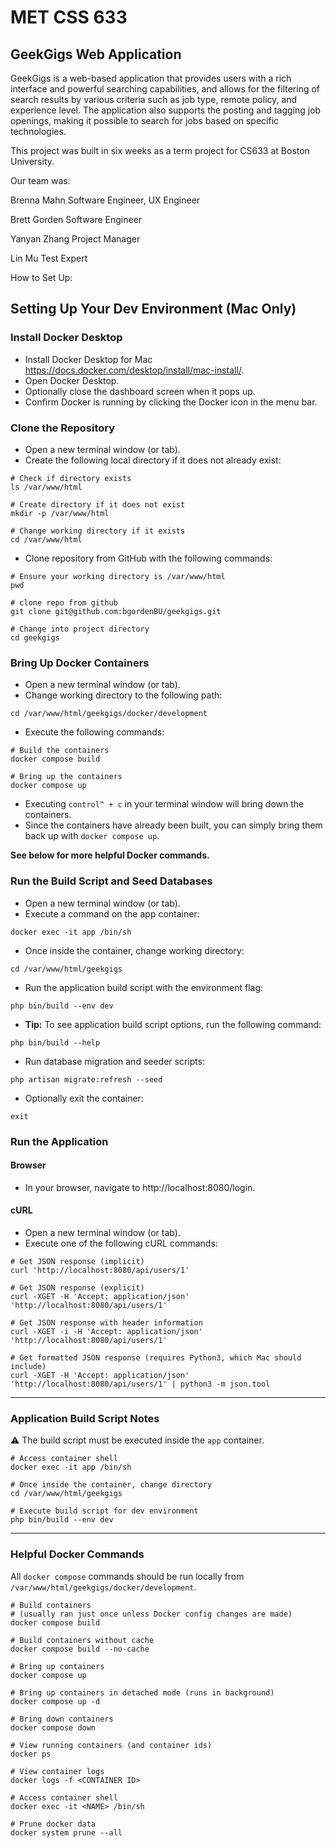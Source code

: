 MET CSS 633
===========

GeekGigs Web Application
------------------------

GeekGigs is a web-based application that provides users with a rich interface and powerful searching capabilities, and allows for the filtering of search results by various criteria such as job type, remote policy, and experience level. The application also supports the posting and tagging job openings, making it possible to search for jobs based on specific technologies.

This project was built in six weeks as a term project for CS633 at Boston University.

Our team was:

Brenna Mahn
Software Engineer, UX Engineer

Brett Gorden
Software Engineer

Yanyan Zhang
Project Manager

Lin Mu
Test Expert


How to Set Up:

## Setting Up Your Dev Environment (Mac Only)

### Install Docker Desktop
- Install Docker Desktop for Mac https://docs.docker.com/desktop/install/mac-install/.
- Open Docker Desktop. 
- Optionally close the dashboard screen when it pops up.
- Confirm Docker is running by clicking the Docker icon in the menu bar.

### Clone the Repository
- Open a new terminal window (or tab).
- Create the following local directory if it does not already exist:

```
# Check if directory exists
ls /var/www/html

# Create directory if it does not exist
mkdir -p /var/www/html

# Change working directory if it exists
cd /var/www/html
```

- Clone repository from GitHub with the following commands:

```
# Ensure your working directory is /var/www/html
pwd

# clone repo from github
git clone git@github.com:bgordenBU/geekgigs.git

# Change into project directory
cd geekgigs
```

### Bring Up Docker Containers
- Open a new terminal window (or tab).
- Change working directory to the following path:

```
cd /var/www/html/geekgigs/docker/development
```

- Execute the following commands:

```
# Build the containers
docker compose build

# Bring up the containers
docker compose up
```

- Executing `control^ + c` in your terminal window will bring down the containers. 
- Since the containers have already been built, you can simply bring them back up with `docker compose up`.  

**See below for more helpful Docker commands.**

### Run the Build Script and Seed Databases
- Open a new terminal window (or tab).
- Execute a command on the app container:

```
docker exec -it app /bin/sh
```

- Once inside the container, change working directory:

```
cd /var/www/html/geekgigs
```

- Run the application build script with the environment flag:

```
php bin/build --env dev
```

- **Tip:** To see application build script options, run the following command:

```
php bin/build --help
```

- Run database migration and seeder scripts:

```
php artisan migrate:refresh --seed
```

- Optionally exit the container:

```
exit
```

### Run the Application

#### Browser
- In your browser, navigate to http://localhost:8080/login.

#### cURL
- Open a new terminal window (or tab).
- Execute one of the following cURL commands:

```
# Get JSON response (implicit)
curl 'http://localhost:8080/api/users/1'

# Get JSON response (explicit)
curl -XGET -H 'Accept: application/json' 'http://localhost:8080/api/users/1'

# Get JSON response with header information
curl -XGET -i -H 'Accept: application/json' 'http://localhost:8080/api/users/1'

# Get formatted JSON response (requires Python3, which Mac should include)
curl -XGET -H 'Accept: application/json' 'http://localhost:8080/api/users/1' | python3 -m json.tool
```
---

### Application Build Script Notes
:warning: The build script must be executed inside the `app` container.

```
# Access container shell
docker exec -it app /bin/sh

# Once inside the container, change directory
cd /var/www/html/geekgigs

# Execute build script for dev environment
php bin/build --env dev
```
---

### Helpful Docker Commands

All `docker compose` commands should be run locally from `/var/www/html/geekgigs/docker/development`.

```
# Build containers 
# (usually ran just once unless Docker config changes are made)
docker compose build

# Build containers without cache
docker compose build --no-cache

# Bring up containers
docker compose up

# Bring up containers in detached mode (runs in background)
docker compose up -d

# Bring down containers
docker compose down

# View running containers (and container ids)
docker ps

# View container logs
docker logs -f <CONTAINER ID>

# Access container shell
docker exec -it <NAME> /bin/sh

# Prune docker data
docker system prune --all
```
